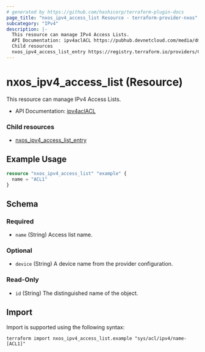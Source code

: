 ```yaml
---
# generated by https://github.com/hashicorp/terraform-plugin-docs
page_title: "nxos_ipv4_access_list Resource - terraform-provider-nxos"
subcategory: "IPv4"
description: |-
  This resource can manage IPv4 Access Lists.
  API Documentation: ipv4aclACL https://pubhub.devnetcloud.com/media/dme-docs-10-2-2/docs/Security%20and%20Policing/ipv4acl:ACL/
  Child resources
  nxos_ipv4_access_list_entry https://registry.terraform.io/providers/CiscoDevNet/nxos/latest/docs/resources/ipv4_access_list_entry
---
```


# nxos_ipv4_access_list (Resource)

This resource can manage IPv4 Access Lists.

- API Documentation: [ipv4aclACL](https://pubhub.devnetcloud.com/media/dme-docs-10-2-2/docs/Security%20and%20Policing/ipv4acl:ACL/)

### Child resources

- [nxos_ipv4_access_list_entry](https://registry.terraform.io/providers/CiscoDevNet/nxos/latest/docs/resources/ipv4_access_list_entry)

## Example Usage

```terraform
resource "nxos_ipv4_access_list" "example" {
  name = "ACL1"
}
```

<!-- schema generated by tfplugindocs -->
## Schema

### Required

- `name` (String) Access list name.

### Optional

- `device` (String) A device name from the provider configuration.

### Read-Only

- `id` (String) The distinguished name of the object.

## Import

Import is supported using the following syntax:

```shell
terraform import nxos_ipv4_access_list.example "sys/acl/ipv4/name-[ACL1]"
```
